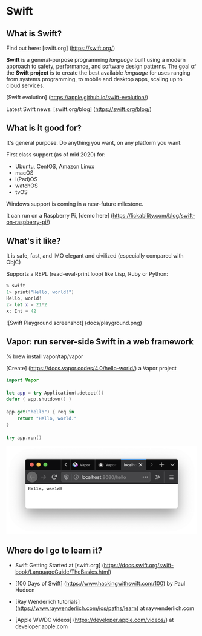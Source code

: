 # Swift

## What is Swift?

Find out here: [swift.org] (https://swift.org/)

**Swift** is a general-purpose programming *language* built using a modern approach to safety, performance, and software design patterns. The goal of the **Swift project** is to create the best available *language* for uses ranging from systems programming, to mobile and desktop apps, scaling up to cloud services.

[Swift evolution] (https://apple.github.io/swift-evolution/)

Latest Swift news: [swift.org/blog] (https://swift.org/blog/)


## What is it good for?

It's general purpose. Do anything you want, on any platform you want.

First class support (as of mid 2020) for:

* Ubuntu, CentOS, Amazon Linux
* macOS
* i(Pad)OS
* watchOS
* tvOS

Windows support is coming in a near-future milestone.

It can run on a Raspberry Pi, [demo here] (https://lickability.com/blog/swift-on-raspberry-pi/)


## What's it like?

It is safe, fast, and IMO elegant and civilized (especially compared with ObjC)

Supports a REPL (read-eval-print loop) like Lisp, Ruby or Python:

```swift
% swift
1> print("Hello, world!")
Hello, world!
2> let x = 21*2
x: Int = 42
```

![Swift Playground screenshot] (docs/playground.png)

## Vapor: run server-side Swift in a web framework

% brew install vapor/tap/vapor

[Create] (https://docs.vapor.codes/4.0/hello-world/) a Vapor project

```swift
import Vapor
 
let app = try Application(.detect())
defer { app.shutdown() }

app.get("hello") { req in
    return "Hello, world."
}

try app.run()
```

![Connect with a browser to the endpoint](docs/browser.png)



## Where do I go to learn it?

* Swift Getting Started at [swift.org] (https://docs.swift.org/swift-book/LanguageGuide/TheBasics.html)

* [100 Days of Swift] (https://www.hackingwithswift.com/100) by Paul Hudson
* [Ray Wenderlich tutorials] (https://www.raywenderlich.com/ios/paths/learn) at raywenderlich.com
* [Apple WWDC videos] (https://developer.apple.com/videos/) at developer.apple.com

